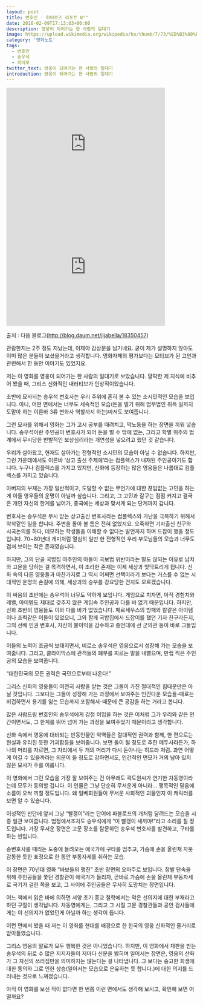 ```yaml
---
layout: post
title: 변호인 - 히어로즈 리포트 0""
date: 2016-02-09T17:13:03+00:00
description: 영웅이 되어가는 한 사람의 일대기
image: https://upload.wikimedia.org/wikipedia/ko/thumb/7/73/%EB%B3%80%ED%98%B8%EC%9D%B8.jpg/250px-%EB%B3%80%ED%98%B8%EC%9D%B8.jpg
category: '영화노트'  
tags:
  - 변호인
  - 송우석
  - 히어로 
twitter_text: 영웅이 되어가는 한 사람의 일대기
introduction: 영웅이 되어가는 한 사람의 일대기
---
```


<iframe width="420" height="315" src="http://www.youtube.com/embed/dQw4w9WgXcQ" frameborder="0" allowfullscreen></iframe>

<iframe width="420" height="315" src="http://tv.kakao.com/v/391063823" frameborder="0" allowfullscreen></iframe>



출처 : 다음 블로그(<http://blog.daum.net/jijabella/18350457>)

관람한지는 2주 정도 지났는데, 이제야 감상문을 남기네요. 굳이 제가 설명하지 않아도 이미 많은 분들이 보셨을거라고 생각합니다. 영화자체의 평가보다는 모티브가 된 고인과 관련해서 한 동안 이야기도 있었지요.

저는 이 영화를 영웅이 되어가는 한 사람의 일대기로 보았습니다. 얄팍한 제 지식에 비추어 봤을 때, 그리스 신화적인 내러티브가 인상적이었습니다.

초반에 묘사되는 송우석 변호사는 우리 주위에 혼히 볼 수 있는 소시민적인 모습을 보입니다. 아니, 어떤 면에서는 너무도 세속적인 모습(돈을 벌기 위해 법무법인 취득 일까지 도맡아 하는 이른바 3류 변화사 역할까지 하는)마저도 보여줍니다.

그런 묘사를 위해서 영화는 그가 고시 공부를 때려치고, 막노동을 하는 장면을 끼워 넣습니다. 송우석이란 주인공이 변호사가 되어 돈을 벌 수 밖에 없는, 그리고 학벌 위주의 법계에서 무시당한 반발적인 보상심리라는 개연성을 넣으려고 했던 것 같습니다.

우리가 살아왔고, 현재도 살아가는 전형적인 소시민의 모습이 아닐 수 없습니다. 하지만, 그런 가운데에서도 이른바 &#8216;상고 출신 주제에&#8217;라는 컴플렉스가 내재된 주인공이기도 합니다. 누구나 컴플렉스를 가지고 있지만, 신화에 등장하는 많은 영웅들은 나름대로 컴플렉스를 가지고 있습니다.

아버지의 부재는 가장 일반적이고, 도달할 수 없는 무언가에 대한 끊임없는 고민을 하는 게 이들 영우들의 운명이 아닐까 싶습니다. 그리고, 그 고민과 갈구는 점점 커지고 결국은 개인 자신의 한계를 넘어가, 종국에는 세상과 맞서게 되는 단계까지 갑니다.

변호사는 송우석은 무시 받는 상고출신 변호사라는 컴플렉스와 가난을 극복하기 위해서 악착같인 일을 합니다. 주변을 돌아 볼 틈은 전혀 없었지요. 오죽하면 기자출신 친구와 시국논의를 하다, 데모하는 학생들을 이해할 수 없다는 발언까지 하며 드잡이 했을 정도입니다. 70~80년대 개미처럼 열심히 일만 한 전형적인 우리 부모님들의 모습과 너무도 겹쳐 보이는 작은 존재였습니다.

하지만, 그의 단골 국밥집 여주인의 아들이 국보법 위반이라는 말도 않되는 이유로 납치와 고문을 당하는 걸 목격하면서, 이 초라한 존재는 이제 세상과 맞닥트리게 됩니다. 신화 속의 다른 영웅들과 마찬가지로 그 역시 어쩌면 선택이라기 보다는 거스를 수 없는 시대적인 운명의 손길에 의해, 세상과의 승부를 강요당한 건지도 모르겠습니다.

이 싸움의 초반에는 송우석이 너무도 약하게 보입니다. 게임으로 치자면, 아직 경험치와 레벨, 아이템도 제대로 갖추지 않은 게임속 주인공과 다를 바 없기 때문입니다. 하지만, 신화 초반의 영웅들도 이와 다를 바가 없었습니다. 페르세우스의 방패와 칼같은 아이템이나 조력같은 이들이 있었으니, 그와 함께 국밥집에서 드잡이를 했던 기자 친구라든지, 그의 선배 인권 변호사, 자신의 불이익을 감수하고 증언대에 선 군의관 등이 바로 그들입니다.

이들의 노력이 조금씩 보태지면서, 비로소 송우석은 영웅으로서 성장해 가는 모습을 보여줍니다. 그리고, 클라이막스에 관객들의 폐부를 찌르는 말을 내뱉으며, 만랩 찍은 주인공의 모습을 보여줍니다.

&#8220;대한민국의 모든 권력은 국민으로부터 나온다!&#8221;

그리스 신화의 영웅들이 여전히 사랑을 받는 것은 그들이 가진 절대적인 힘때문만은 아닐 것입니다. 그보다는 그들이 성장해 가는 과정에서 보여주는 인간다운 모습들-때로는 비겁하면서 용기를 잃는 모습까지 포함해서-때문에 큰 공감을 하는 거라고 봅니다.

많은 사람드링 변호인의 송우석에게 감정 이입을 하는 것은 이처럼 그가 우리와 같은 인간이면서도, 그 한계를 뛰어 넘어 가는 과정을 보여주었기 때문이라고 생각합니다.

신화 속에서 영웅에 대비되는 반동인물인 악역들은 절대적인 권력과 함께, 한 편으로는 현실과 유리된 듯한 기괴함등을 보여줍니다. 보면 돌이 될 정도로 추한 메두사라든가, 하나의 머리를 자르면, 그 자리에서 두 개의 머리가 다시 돋아나는 히드라 처럼. 과연 어떻게 이길 수 있을까라는 의문이 들 정도로 강하면서도, 인간적인 면모가 거의 남아 있지 않은 묘사가 주를 이룹니다.

이 영화에서 그런 모습을 가장 잘 보여주는 건 아무래도 곽도원씨가 연기한 차동영이라는데 모두가 동의할 겁니다. 이 인물은 그냥 단순히 무서운게 아니라&#8230; 맹목적인 믿음에 소름이 오싹 끼칠 정도입니다. 왜 일베회원들이 무서운 사회적인 괴물인지 이 캐릭터를 보면 알 수 있습니다.

이성적인 판단에 앞서 그냥 &#8220;빨갱이&#8221;라는 단어에 파블로프의 개처럼 달려드는 모습을 시종 일관 보여줍니다. 법정에서조차도 송우석에게 &#8220;이 빨갱이 새끼야!&#8221;라고 소리를 칠 정도입니다. 가장 무서운 장면은 고문 장소를 탐문하던 송우석 변호사를 발견하고, 구타를 하는 씬입니다.

송변호사를 때리는 도중에 들려오는 애국가에 구타를 멈추고, 가슴에 손을 올린채 자뭇 감동한 듯한 표정으로 한 동안 부동자세를 취하는 모습.

이 장면은 70년대 영화 &#8220;바보들의 행진&#8221; 초반 장면의 오마주로 보입니다. 장발 단속을 위해 주인공들을 쫓던 경찰관이 애국가가 들리자, 곧바로 가슴에 손을 올린채 부동자세로 국기가 걸린 쪽을 보고, 그 사이에 주인공들은 무사히 도망치는 장면입니다.

어느 책에서 읽은 바에 의하면 서양 초기 종교 철학에서는 악은 선의지에 대한 부재라고 하던 구절이 생각납니다. 차동영에게는, 그리고 그 시절 고문 경찰관들과 공안 검사들에게는 이 선의지가 없었던게 아닐까 하는 생각이 듭니다.

이런 면에서 봤을 때 저는 이 영화를 현대를 배경으로 한 한국의 영웅 신화적인 줄거리로 받아들였습니다.

그리스 영웅의 말로가 모두 행복한 것은 아니었습니다. 하지만, 이 영화에서 재판을 받는 송우석의 뒤로 수 많은 지지자들이 저마다 신분을 밝히며 일어서는 장면은, 영웅의 산화가 그 자신의 쓰러짐만을 의미하지는 않는다는 걸 나타냅니다. 그 보다는 숭고한 희생에 대한 동의와 그로 인한 상승(일어서는 모습으로 은유하는 듯 합니다.)에 대한 의지를 드러내는 것으로 느껴졌습니다.

아직 이 영화를 보신 적이 없다면 한 번쯤 이런 면에서도 생각해 보시고, 확인해 보면 어떨까요?

&nbsp;
